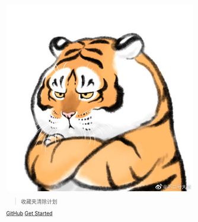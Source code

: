 

![logo](_media/logo.jpeg)

> 收藏夹清除计划

[GitHub](https://github.com/Dickens-Shaw/Documents)
[Get Started](/index.md)

<!-- ![](_media/bg.jpeg) -->
